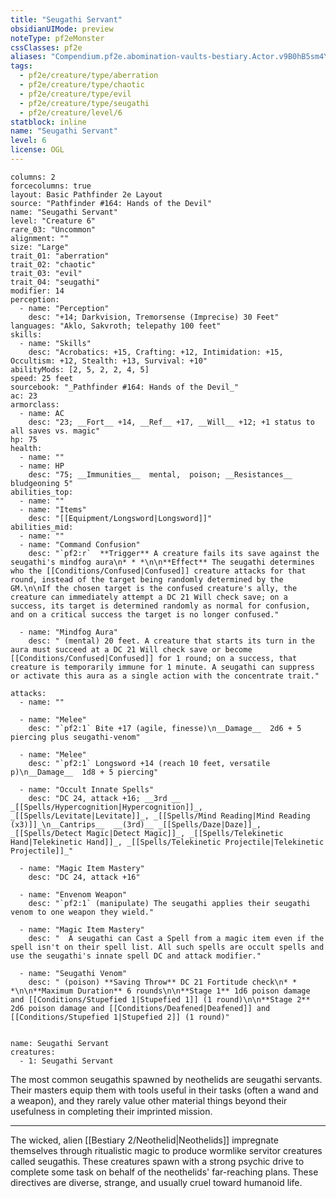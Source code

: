 ```yaml
---
title: "Seugathi Servant"
obsidianUIMode: preview
noteType: pf2eMonster
cssClasses: pf2e
aliases: "Compendium.pf2e.abomination-vaults-bestiary.Actor.v9B0hB5sm4YZxebY" 
tags:
  - pf2e/creature/type/aberration
  - pf2e/creature/type/chaotic
  - pf2e/creature/type/evil
  - pf2e/creature/type/seugathi
  - pf2e/creature/level/6
statblock: inline
name: "Seugathi Servant"
level: 6
license: OGL
---
```


```statblock
columns: 2
forcecolumns: true
layout: Basic Pathfinder 2e Layout
source: "Pathfinder #164: Hands of the Devil"
name: "Seugathi Servant"
level: "Creature 6"
rare_03: "Uncommon"
alignment: ""
size: "Large"
trait_01: "aberration"
trait_02: "chaotic"
trait_03: "evil"
trait_04: "seugathi"
modifier: 14
perception:
  - name: "Perception"
    desc: "+14; Darkvision, Tremorsense (Imprecise) 30 Feet"
languages: "Aklo, Sakvroth; telepathy 100 feet"
skills:
  - name: "Skills"
    desc: "Acrobatics: +15, Crafting: +12, Intimidation: +15, Occultism: +12, Stealth: +13, Survival: +10"
abilityMods: [2, 5, 2, 2, 4, 5]
speed: 25 feet
sourcebook: "_Pathfinder #164: Hands of the Devil_"
ac: 23
armorclass:
  - name: AC
    desc: "23; __Fort__ +14, __Ref__ +17, __Will__ +12; +1 status to all saves vs. magic"
hp: 75
health:
  - name: ""
  - name: HP
    desc: "75; __Immunities__  mental,  poison; __Resistances__ bludgeoning 5"
abilities_top:
  - name: ""
  - name: "Items"
    desc: "[[Equipment/Longsword|Longsword]]"
abilities_mid:
  - name: ""
  - name: "Command Confusion"
    desc: "`pf2:r`  **Trigger** A creature fails its save against the seugathi's mindfog aura\n* * *\n\n**Effect** The seugathi determines who the [[Conditions/Confused|Confused]] creature attacks for that round, instead of the target being randomly determined by the GM.\n\nIf the chosen target is the confused creature's ally, the creature can immediately attempt a DC 21 Will check save; on a success, its target is determined randomly as normal for confusion, and on a critical success the target is no longer confused."

  - name: "Mindfog Aura"
    desc: " (mental) 20 feet. A creature that starts its turn in the aura must succeed at a DC 21 Will check save or become [[Conditions/Confused|Confused]] for 1 round; on a success, that creature is temporarily immune for 1 minute. A seugathi can suppress or activate this aura as a single action with the concentrate trait."

attacks:
  - name: ""

  - name: "Melee"
    desc: "`pf2:1` Bite +17 (agile, finesse)\n__Damage__  2d6 + 5 piercing plus seugathi-venom"

  - name: "Melee"
    desc: "`pf2:1` Longsword +14 (reach 10 feet, versatile p)\n__Damage__  1d8 + 5 piercing"

  - name: "Occult Innate Spells"
    desc: "DC 24, attack +16; __3rd __  _[[Spells/Hypercognition|Hypercognition]]_, _[[Spells/Levitate|Levitate]]_, _[[Spells/Mind Reading|Mind Reading (x3)]]_\n__Cantrips__  __(3rd)__ _[[Spells/Daze|Daze]]_, _[[Spells/Detect Magic|Detect Magic]]_, _[[Spells/Telekinetic Hand|Telekinetic Hand]]_, _[[Spells/Telekinetic Projectile|Telekinetic Projectile]]_"

  - name: "Magic Item Mastery"
    desc: "DC 24, attack +16"

  - name: "Envenom Weapon"
    desc: "`pf2:1` (manipulate) The seugathi applies their seugathi venom to one weapon they wield."

  - name: "Magic Item Mastery"
    desc: "  A seugathi can Cast a Spell from a magic item even if the spell isn't on their spell list. All such spells are occult spells and use the seugathi's innate spell DC and attack modifier."

  - name: "Seugathi Venom"
    desc: " (poison) **Saving Throw** DC 21 Fortitude check\n* * *\n\n**Maximum Duration** 6 rounds\n\n**Stage 1** 1d6 poison damage and [[Conditions/Stupefied 1|Stupefied 1]] (1 round)\n\n**Stage 2** 2d6 poison damage and [[Conditions/Deafened|Deafened]] and [[Conditions/Stupefied 1|Stupefied 2]] (1 round)"
 
```

```encounter-table
name: Seugathi Servant
creatures:
  - 1: Seugathi Servant
```



The most common seugathis spawned by neothelids are seugathi servants. Their masters equip them with tools useful in their tasks (often a wand and a weapon), and they rarely value other material things beyond their usefulness in completing their imprinted mission.

* * *

The wicked, alien [[Bestiary 2/Neothelid|Neothelids]] impregnate themselves through ritualistic magic to produce wormlike servitor creatures called seugathis. These creatures spawn with a strong psychic drive to complete some task on behalf of the neothelids' far-reaching plans. These directives are diverse, strange, and usually cruel toward humanoid life.
